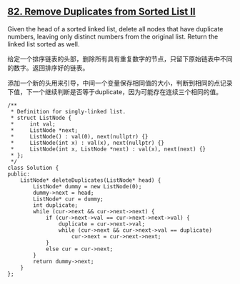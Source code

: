 ## [82. Remove Duplicates from Sorted List II](https://leetcode.com/problems/remove-duplicates-from-sorted-list-ii/)

Given the head of a sorted linked list, delete all nodes that have duplicate numbers, leaving only distinct numbers from the original list. Return the linked list sorted as well.

给定一个排序链表的头部，删除所有具有重复数字的节点，只留下原始链表中不同的数字。返回排序好的链表。

添加一个新的头用来引导，中间一个变量保存相同值的大小，判断到相同的点记录下值，下一个继续判断是否等于duplicate，因为可能存在连续三个相同的值。

```
/**
 * Definition for singly-linked list.
 * struct ListNode {
 *     int val;
 *     ListNode *next;
 *     ListNode() : val(0), next(nullptr) {}
 *     ListNode(int x) : val(x), next(nullptr) {}
 *     ListNode(int x, ListNode *next) : val(x), next(next) {}
 * };
 */
class Solution {
public:
    ListNode* deleteDuplicates(ListNode* head) {
        ListNode* dummy = new ListNode(0);
        dummy->next = head;
        ListNode* cur = dummy;
        int duplicate;
        while (cur->next && cur->next->next) {
            if (cur->next->val == cur->next->next->val) {
                duplicate = cur->next->val;
                while (cur->next && cur->next->val == duplicate) 
                    cur->next = cur->next->next;
            }
            else cur = cur->next;
        }
        return dummy->next;
    }
};
```
